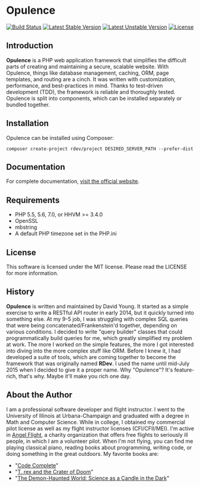 # Opulence
[![Build Status](https://travis-ci.org/opulencephp/Opulence.svg?branch=master)](https://travis-ci.org/opulencephp/Opulence)
[![Latest Stable Version](https://poser.pugx.org/rdev/rdev/v/stable.svg)](https://packagist.org/packages/rdev/rdev)
[![Latest Unstable Version](https://poser.pugx.org/rdev/rdev/v/unstable.svg)](https://packagist.org/packages/rdev/rdev)
[![License](https://poser.pugx.org/rdev/rdev/license.svg)](https://packagist.org/packages/rdev/rdev)

## Introduction
**Opulence** is a PHP web application framework that simplifies the difficult parts of creating and maintaining a secure, scalable website.  With Opulence, things like database management, caching, ORM, page templates, and routing are a cinch.  It was written with customization, performance, and best-practices in mind.  Thanks to test-driven development (TDD), the framework is reliable and thoroughly tested. Opulence is split into components, which can be installed separately or bundled together.

## Installation
Opulence can be installed using Composer:

```
composer create-project rdev/project DESIRED_SERVER_PATH --prefer-dist
```

## Documentation
For complete documentation, <a href="http://www.rdevphp.com" target="_blank">visit the official website</a>.

## Requirements
* PHP 5.5, 5.6, 7.0, or HHVM >= 3.4.0
* OpenSSL
* mbstring
* A default PHP timezone set in the PHP.ini

## License
This software is licensed under the MIT license.  Please read the LICENSE for more information.

## History
**Opulence** is written and maintained by David Young.  It started as a simple exercise to write a RESTful API router in early 2014, but it quickly turned into something else.  At my 9-5 job, I was struggling with complex SQL queries that were being concatenated/Frankenstein'd together, depending on various conditions.  I decided to write "query builder" classes that could programmatically build queries for me, which greatly simplified my problem at work.  The more I worked on the simple features, the more I got interested into diving into the more complex stuff like ORM.  Before I knew it, I had developed a suite of tools, which are coming together to become the framework that was originally named **RDev**.  I used the name until mid-July 2015 when I decided to give it a proper name.  Why "Opulence"?  It's feature-rich, that's why.  Maybe it'll make you rich one day.

## About the Author
I am a professional software developer and flight instructor.  I went to the University of Illinois at Urbana-Champaign and graduated with a degree in Math and Computer Science.  While in college, I obtained my commercial pilot license as well as my flight instructor licenses (CFI/CFII/MEI).  I'm active in [Angel Flight](http://angelflightcentral.org/), a charity organization that offers free flights to seriously ill people, in which I am a volunteer pilot.  When I'm not flying, you can find me playing classical piano, reading books about programming, writing code, or doing something in the great outdoors. My favorite books are:
* "[Code Complete](http://www.amazon.com/Code-Complete-Practical-Handbook-Construction/dp/0735619670)"
* "[T. rex and the Crater of Doom](http://www.amazon.com/Crater-Doom-Princeton-Science-Library/dp/0691131031)"
* "[The Demon-Haunted World: Science as a Candle in the Dark](http://www.amazon.com/The-Demon-Haunted-World-Science-Candle/dp/0345409469)"